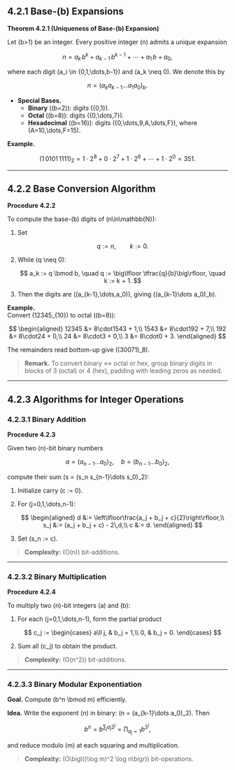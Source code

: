 ## 4.2.1 Base-\(b\) Expansions

**Theorem 4.2.1 (Uniqueness of Base-\(b\) Expansion)**

Let \(b>1\) be an integer.  Every positive integer \(n\) admits a unique expansion

$$
n = a_k\,b^k + a_{k-1}\,b^{k-1} + \cdots + a_1\,b + a_0,
$$

where each digit \(a_i \in \{0,1,\dots,b-1\}\) and \(a_k \neq 0\).  We denote this by

$$
n = (a_k a_{k-1} \dots a_1 a_0)_b.
$$

- **Special Bases.**  
  - **Binary** (\(b=2\)): digits \(\{0,1\}\).  
  - **Octal** (\(b=8\)): digits \(\{0,\dots,7\}\).  
  - **Hexadecimal** (\(b=16\)): digits \(\{0,\dots,9,A,\dots,F\}\), where \(A=10,\dots,F=15\).

**Example.**

$$
(1\,0101\,1111)_2 = 1\cdot2^8 + 0\cdot2^7 + 1\cdot2^6 + \cdots + 1\cdot2^0 = 351.
$$

---

## 4.2.2 Base Conversion Algorithm

**Procedure 4.2.2**

To compute the base-\(b\) digits of \(n\in\mathbb{N}\):

1. Set

   $$
   q := n,\qquad k := 0.
   $$

2. While \(q \neq 0\):

   $$
   a_k := q \bmod b,
   \quad
   q    := \big\lfloor \tfrac{q}{b}\big\rfloor,
   \quad
   k    := k + 1.
   $$

3. Then the digits are \((a_{k-1},\dots,a_0)\), giving \((a_{k-1}\dots a_0)_b\).

**Example.**  
Convert \(12345_{10}\) to octal (\(b=8\)):

$$
\begin{aligned}
12345 &= 8\cdot1543 + 1,\\
1543  &= 8\cdot192  + 7,\\
192   &= 8\cdot24   + 0,\\
24    &= 8\cdot3    + 0,\\
3     &= 8\cdot0    + 3.
\end{aligned}
$$

The remainders read bottom-up give \((30071)_8\).

> **Remark.** To convert binary ↔ octal or hex, group binary digits in blocks of 3 (octal) or 4 (hex), padding with leading zeros as needed.

---

## 4.2.3 Algorithms for Integer Operations

### 4.2.3.1 Binary Addition

**Procedure 4.2.3**

Given two \(n\)-bit binary numbers

$$
a = (a_{n-1}\dots a_0)_2,\quad b = (b_{n-1}\dots b_0)_2,
$$

compute their sum \(s = (s_n s_{n-1}\dots s_0)_2\):

1. Initialize carry \(c := 0\).
2. For \(j=0,1,\dots,n-1\):

   $$
   \begin{aligned}
   d   &:= \left\lfloor\frac{a_j + b_j + c}{2}\right\rfloor,\\
   s_j &:= (a_j + b_j + c) - 2\,d,\\
   c   &:= d.
   \end{aligned}
   $$

3. Set \(s_n := c\).

> **Complexity:** \(O(n)\) bit-additions.

---

### 4.2.3.2 Binary Multiplication

**Procedure 4.2.4**

To multiply two \(n\)-bit integers \(a\) and \(b\):

1. For each \(j=0,1,\dots,n-1\), form the partial product

   $$
   c_j :=
   \begin{cases}
     a\ll j, & b_j = 1,\\
     0,       & b_j = 0.
   \end{cases}
   $$

2. Sum all \(c_j\) to obtain the product.

> **Complexity:** \(O(n^2)\) bit-additions.

---

### 4.2.3.3 Binary Modular Exponentiation

**Goal.** Compute \(b^n \bmod m\) efficiently.

**Idea.** Write the exponent \(n\) in binary: \(n = (a_{k-1}\dots a_0)_2\).  Then

$$
b^n = b^{\sum_j a_j2^j}
    = \prod_{a_j=1} b^{2^j},
$$

and reduce modulo \(m\) at each squaring and multiplication.

> **Complexity:** \(O\bigl((\log m)^2 \log n\bigr)\) bit-operations.
